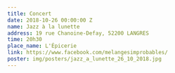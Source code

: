 ```yaml
---
title: Concert
date: 2018-10-26 00:00:00 Z
name: Jazz à la lunette
address: 19 rue Chanoine-Defay, 52200 LANGRES
time: 20h30
place_name: L'Épicerie
link: https://www.facebook.com/melangesimprobables/
poster: img/posters/jazz_a_lunette_26_10_2018.jpg
---
```


